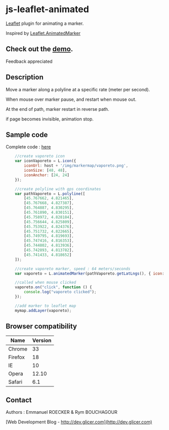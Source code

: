 # js-leaflet-animated

[Leaflet](http://leafletjs.com/) plugin for animating a marker.

Inspired by [Leaflet.AnimatedMarker](https://github.com/openplans/Leaflet.AnimatedMarker)

## Check out the [demo](http://lyon.glicer.com).

Feedback appreciated

## Description

Move a marker along a polyline at a specific rate (meter per second).

When mouse over marker pause, and restart when mouse out.

At the end of path, marker restart in reverse path.

if page becomes invisible, animation stop.

## Sample code

Complete code : [here](example/sample.html)

```javascript
    //create vaporeto icon
    var iconVaporeto = L.icon({
        iconUrl: host + '/img/markermap/vaporeto.png',
        iconSize: [48, 48],
        iconAnchor: [24, 24]
    });

    //create polyline with gps coordinates
    var pathVaporeto = L.polyline([
        [45.767662, 4.821465],
        [45.767668, 4.827387],
        [45.764887, 4.830295],
        [45.761890, 4.830151],
        [45.758972, 4.828184],
        [45.756644, 4.825809],
        [45.753922, 4.824376],
        [45.751732, 4.822665],
        [45.749795, 4.819693],
        [45.747416, 4.816353],
        [45.744802, 4.813936],
        [45.742893, 4.813782],
        [45.741433, 4.818652]
    ]);

    //create vaporeto marker, speed : 64 meters/seconds
    var vaporeto = L.animatedMarker(pathVaporeto.getLatLngs(), { icon: iconVaporeto, speed: 64 });

    //called when mouse clicked
    vaporeto.on("click", function () {
        console.log("vaporeto clicked");
    });

    //add marker to leaflet map
    mymap.addLayer(vaporeto);
```

## Browser compatibility

Name    | Version
------  | -------
Chrome  | 33
Firefox | 18
IE      | 10
Opera   | 12.10
Safari  | 6.1

## Contact

Authors : Emmanuel ROECKER & Rym BOUCHAGOUR

[Web Development Blog - http://dev.glicer.com](http://dev.glicer.com)
